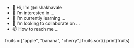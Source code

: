 - 👋 Hi, I’m @nishakhavale
- 👀 I’m interested in ...
- 🌱 I’m currently learning ...
- 💞️ I’m looking to collaborate on ...
- 📫 How to reach me ...

<!---
nishakhavale/nishakhavale is a ✨ special ✨ repository because its `README.md` (this file) appears on your GitHub profile.
You can click the Preview link to take a look at your changes.
--->
fruits = ["apple", "banana", "cherry"]
fruits.sort()
print(fruits)
